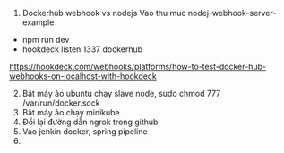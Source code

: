 1.  Dockerhub webhook vs nodejs
Vao thu muc nodej-webhook-server-example
- npm run dev
- hookdeck listen 1337 dockerhub

https://hookdeck.com/webhooks/platforms/how-to-test-docker-hub-webhooks-on-localhost-with-hookdeck


2. Bật máy ảo ubuntu chạy slave node, sudo chmod 777 /var/run/docker.sock
3. Bật máy ảo chạy minikube
4. Đổi lại đường dẫn ngrok trong github
5. Vao jenkin docker, spring pipeline
6.
